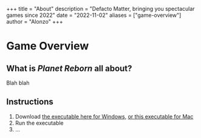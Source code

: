 +++
title = "About"
description = "Defacto Matter, bringing you spectacular games since 2022"
date = "2022-11-02"
aliases = ["game-overview"]
author = "Alonzo"
+++

# Game Overview
## What is *Planet Reborn* all about?
Blah blah

## Instructions
1. Download [the executable here for Windows,](https://example.com/) [or this executable for Mac](https://example.com/)
2. Run the executable
3. ...